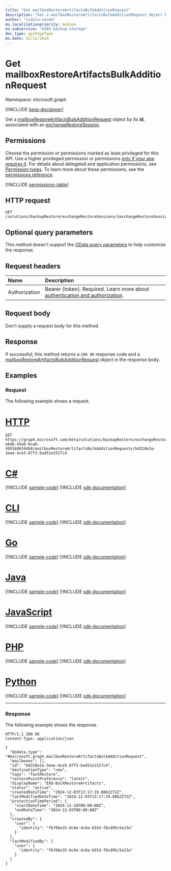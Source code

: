 ```yaml
---
title: "Get mailboxRestoreArtifactsBulkAdditionRequest"
description: "Get a mailboxRestoreArtifactsBulkAdditionRequest object by its ID, associated with an exchangeRestoreSession."
author: "vidula-verma"
ms.localizationpriority: medium
ms.subservice: "m365-backup-storage"
doc_type: apiPageType
ms.date: 12/11/2024
---
```


# Get mailboxRestoreArtifactsBulkAdditionRequest

Namespace: microsoft.graph

[!INCLUDE [beta-disclaimer](../../includes/beta-disclaimer.md)]

Get a [mailboxRestoreArtifactsBulkAdditionRequest](../resources/mailboxrestoreartifactsbulkadditionrequest.md) object by its **id**, associated with an [exchangeRestoreSession](../resources/exchangerestoresession.md).

## Permissions

Choose the permission or permissions marked as least privileged for this API. Use a higher privileged permission or permissions [only if your app requires it](/graph/permissions-overview#best-practices-for-using-microsoft-graph-permissions). For details about delegated and application permissions, see [Permission types](/graph/permissions-overview#permission-types). To learn more about these permissions, see the [permissions reference](/graph/permissions-reference).

<!-- {
  "blockType": "permissions",
  "name": "mailboxrestoreartifactsbulkadditionrequest-get-permissions"
}
-->
[!INCLUDE [permissions-table](../includes/permissions/mailboxrestoreartifactsbulkadditionrequest-get-permissions.md)]

## HTTP request

<!-- {
  "blockType": "ignored"
}
-->
``` http
GET /solutions/backupRestore/exchangeRestoreSessions/{exchangeRestoreSessionId}/mailboxRestoreArtifactsBulkAdditionRequests/{mailboxRestoreArtifactsBulkAdditionRequestId}
```

## Optional query parameters

This method doesn't support the [OData query parameters](/graph/query-parameters) to help customize the response.

## Request headers

|Name|Description|
|:---|:---|
|Authorization|Bearer {token}. Required. Learn more about [authentication and authorization](/graph/auth/auth-concepts).|

## Request body

Don't supply a request body for this method.

## Response

If successful, this method returns a `200 OK` response code and a [mailboxRestoreArtifactsBulkAdditionRequest](../resources/mailboxrestoreartifactsbulkadditionrequest.md) object in the response body.

## Examples

### Request

The following example shows a request.
# [HTTP](#tab/http)
<!-- {
  "blockType": "request",
  "name": "get_mailboxrestoreartifactsbulkadditionrequest"
}
-->
``` http
GET https://graph.microsoft.com/beta/solutions/backupRestore/exchangeRestoreSessions/dc3a3fc8-eb4b-45eb-9ca6-4955696344b8/mailboxRestoreArtifactsBulkAdditionRequests/b4318e3a-3eae-4ce5-87f3-bad51e1527c4
```

# [C#](#tab/csharp)
[!INCLUDE [sample-code](../includes/snippets/csharp/get-mailboxrestoreartifactsbulkadditionrequest-csharp-snippets.md)]
[!INCLUDE [sdk-documentation](../includes/snippets/snippets-sdk-documentation-link.md)]

# [CLI](#tab/cli)
[!INCLUDE [sample-code](../includes/snippets/cli/get-mailboxrestoreartifactsbulkadditionrequest-cli-snippets.md)]
[!INCLUDE [sdk-documentation](../includes/snippets/snippets-sdk-documentation-link.md)]

# [Go](#tab/go)
[!INCLUDE [sample-code](../includes/snippets/go/get-mailboxrestoreartifactsbulkadditionrequest-go-snippets.md)]
[!INCLUDE [sdk-documentation](../includes/snippets/snippets-sdk-documentation-link.md)]

# [Java](#tab/java)
[!INCLUDE [sample-code](../includes/snippets/java/get-mailboxrestoreartifactsbulkadditionrequest-java-snippets.md)]
[!INCLUDE [sdk-documentation](../includes/snippets/snippets-sdk-documentation-link.md)]

# [JavaScript](#tab/javascript)
[!INCLUDE [sample-code](../includes/snippets/javascript/get-mailboxrestoreartifactsbulkadditionrequest-javascript-snippets.md)]
[!INCLUDE [sdk-documentation](../includes/snippets/snippets-sdk-documentation-link.md)]

# [PHP](#tab/php)
[!INCLUDE [sample-code](../includes/snippets/php/get-mailboxrestoreartifactsbulkadditionrequest-php-snippets.md)]
[!INCLUDE [sdk-documentation](../includes/snippets/snippets-sdk-documentation-link.md)]

# [Python](#tab/python)
[!INCLUDE [sample-code](../includes/snippets/python/get-mailboxrestoreartifactsbulkadditionrequest-python-snippets.md)]
[!INCLUDE [sdk-documentation](../includes/snippets/snippets-sdk-documentation-link.md)]

---

### Response

The following example shows the response.
<!-- {
  "blockType": "response",
  "truncated": true,
  "@odata.type": "microsoft.graph.mailboxRestoreArtifactsBulkAdditionRequest"
}
-->
``` http
HTTP/1.1 200 OK
Content-Type: application/json

{
  "@odata.type": "#microsoft.graph.mailboxRestoreArtifactsBulkAdditionRequest",
  "mailboxes": [],
  "id": "b4318e3a-3eae-4ce5-87f3-bad51e1527c4",
  "destinationType": "new",
  "tags": "fastRestore",
  "restorePointPreference": "latest",
  "displayName": "EXO-BulkRestoreArtifacts",
  "status": "active",
  "createdDateTime": "2024-12-03T13:17:19.8862272Z",
  "lastModifiedDateTime": "2024-12-03T13:17:19.8862272Z",
  "protectionTimePeriod": {
    "startDateTime": "2024-11-26T00:00:00Z",
    "endDateTime": "2024-12-03T00:00:00Z"
  },
  "createdBy": {
    "user": {
      "identity": "fb70be35-8c8e-4c8a-b55d-f8cd95c5e23a"
    }
  },
  "lastModifiedBy": {
    "user": {
      "identity": "fb70be35-8c8e-4c8a-b55d-f8cd95c5e23a"
    }
  }
}
```


